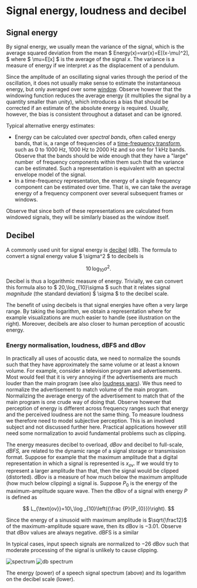# Signal energy, loudness and decibel

## Signal energy

By signal energy, we usually mean the variance of the signal, which is
the average squared deviation from the mean $
Energy(x)=var(x)=E[(x-\mu)^2], $ where $ \mu=E[x] $ is the
average of the signal *x*. The variance is a measure of energy if we
interpret *x* as the displacement of a pendulum.



Since the amplitude of an oscillating signal varies through the period
of the oscillation, it does not usually make sense to estimate the
instantaneous energy, but only averaged over some [window](Windowing).
Observe however that the windowing function reduces the average energy
(it multiplies the signal by a quantity smaller than unity), which
introduces a bias that should be corrected if an estimate of the
absolute energy is required. Usually, however, the bias is consistent
throughout a dataset and can be ignored.

Typical alternative energy estimates:

-   Energy can be calculated over *spectral bands*, often called energy
    bands, that is, a range of frequencies of a [time-frequency
    transform](Spectrogram_and_the_STFT), such as 0 to 1000 Hz, 1000 Hz
    to 2000 Hz and so one for 1 kHz bands. Observe that the bands should
    be wide enough that they have a "large" number  of frequency
    components within them such that the variance can be estimated. Such
    a representation is equivalent with an spectral envelope model of
    the signal.
-   In a time-frequency representation, the energy of a single frequency
    component can be estimated over time. That is, we can take the
    average energy of a frequency component over several subsequent
    frames or windows.

Observe that since both of these representations are calculated from
windowed signals, they will be similarly biased as the window itself.



## Decibel

A commonly used unit for signal energy is
[decibel](https://en.wikipedia.org/wiki/Decibel) (dB). The formula to
convert a signal energy value $ \sigma^2 $ to decibels is

$$ 10\,\log_{10}\sigma^2. $$

Decibel is thus a logarithmic measure of energy. Trivially, we can
convert this formula also to $ 20\,\log_{10}\sigma $ such that
it relates signal *magnitude* (the standard deviation) $ \sigma $
to the decibel scale.

The benefit of using decibels is that signal energies have often a very
large range. By taking the logarithm, we obtain a representation where
for example visualizations are much easier to handle (see illustration
on the right). Moreover, decibels are also closer to human perception of
acoustic energy.

### Energy normalisation, loudness, dBFS and dBov

In practically all uses of acoustic data, we need to normalize the
sounds such that they have approximately the same volume or at least a
known volume. For example, consider a television program and
advertisements. Most would feel that it is very annoying if the
advertisements are much louder than the main program (see also [loudness
wars](https://en.wikipedia.org/wiki/Loudness_war)). We thus need to
normalize the advertisement to match volume of the main program.
Normalizing the average energy of the advertisement to match that of the
main program is one crude way of doing that. Observe however that
perception of energy is different across frequency ranges such that
energy and the perceived loudness are not the same thing. To measure
loudness we therefore need to model subjective perception. This is an
involved subject and not discussed further here. Practical applications
however still need some normalization to avoid fundamental problems such
as clipping.

The energy measures decibel to overload, *dBov* and decibel to
full-scale, *dBFS,* are related to the dynamic range of a signal storage
or transmission format. Suppose for example that the maximum amplitude
that a digital representation in which a signal is represented is
$x_{ov}$. If we would try to represent a larger amplitude than
that, then the signal would be clipped (distorted). dBov is a measure of
how much below the maximum amplitude (how much below clipping) a signal
is. Suppose $P_{0}$ is the energy of the maximum-amplitude
square wave. Then the dBov of a signal with energy $P$ is defined as

$$ L_{\text{ov}}=10\,\log _{10}\left({\frac
{P}{P_{0}}}\right). $$

Since the energy of a sinusoid with maximum amplitude is $\sqrt{\frac12}$ of the maximum-amplitude square wave, then its dBov
is $-3.01$. Observe that dBov values are always negative. dBFS is a
similar

In typical cases, input speech signals are normalized to $-26$ dBov such
that moderate processing of the signal is unlikely to cause clipping.

  
![spectrum](attachments/149885445.png)
![db spectrum](attachments/149885446.png)

The energy (power) of a speech signal spectrum (above) and its logarithm
on the decibel scale (lower).








